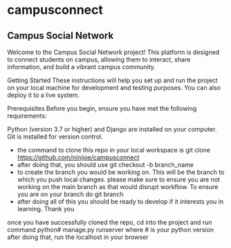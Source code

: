 # campusconnect
## Campus Social Network
Welcome to the Campus Social Network project! This platform is designed to connect students on campus, allowing them to interact, share information, and build a vibrant campus community.

Getting Started
These instructions will help you set up and run the project on your local machine for development and testing purposes. You can also deploy it to a live system.

Prerequisites
Before you begin, ensure you have met the following requirements:

Python (version 3.7 or higher) and Django are installed on your computer.
Git is installed for version control.

- the command to clone this repo in your local workspace is git clone https://github.com/ninijoe/campusconnect
- after doing that, you should use git checkout -b branch_name
- to create the branch you would be working on. This will be the branch to which you push local changes. please make sure to ensure you are not working on the main branch as that would disrupt workflow. To ensure you are on your branch do git branch
- after doing all of this you should be ready to develop if it interests you in learning. Thank you

once you have successfully cloned the repo, cd into the project and run command python# manage.py runserver where # is your python version
after doing that, run the localhost in your browser

